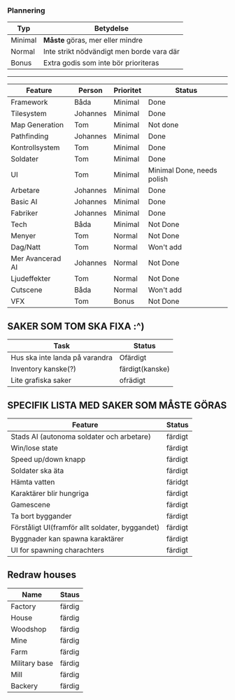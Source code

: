 ### Plannering

Typ | Betydelse
---|---
Minimal | **Måste** göras, mer eller mindre
Normal  | Inte strikt nödvändigt men borde vara där
Bonus   | Extra godis som inte bör prioriteras

---

Feature | Person | Prioritet | Status
--------|-------|-------------|------
Framework | Båda | Minimal | Done
Tilesystem | Johannes | Minimal | Done
Map Generation | Tom | Minimal | Not done
Pathfinding | Johannes | Minimal | Done
Kontrollsystem | Tom | Minimal | Done
Soldater | Tom | Minimal | Done
UI | Tom | Minimal | Minimal Done, needs polish
Arbetare | Johannes | Minimal | Done
Basic AI | Johannes | Minimal | Done
Fabriker | Johannes | Minimal | Done
Tech | Båda | Minimal | Not Done
Menyer | Tom | Normal | Not Done
Dag/Natt | Tom | Normal | Won't add
Mer Avancerad AI | Johannes | Normal| Not Done
Ljudeffekter | Tom | Normal | Not Done
Cutscene | Båda | Normal | Won't add
VFX | Tom | Bonus | Not Done

## SAKER SOM TOM SKA FIXA :^)

Task | Status
-----|-------
Hus ska inte landa på varandra | Ofärdigt
Inventory kanske(?) | färdigt(kanske)
Lite grafiska saker | ofrädigt

## SPECIFIK LISTA MED SAKER SOM MÅSTE GÖRAS

Feature| Status
-------|-------
Stads AI (autonoma soldater och arbetare) | färdigt
Win/lose state | färdigt
Speed up/down knapp | färdigt
Soldater ska äta | färdigt
Hämta vatten | färidgt
Karaktärer blir hungriga | färdigt
Gamescene | färdigt
Ta bort byggander | färdigt
Förståligt UI(framför allt soldater, byggandet) | färdigt
Byggnader kan spawna karaktärer | färdigt
UI for spawning charachters | färdigt

## Redraw houses

Name | Staus
-----|------
Factory | färdig
House | färdig
Woodshop | färdig
Mine | färdig
Farm | färdig
Military base | färdig
Mill | färdig
Backery | färdig
